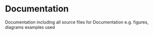 # Documentation
Documentation including all source files for Documentation e.g. figures, diagrams examples used
